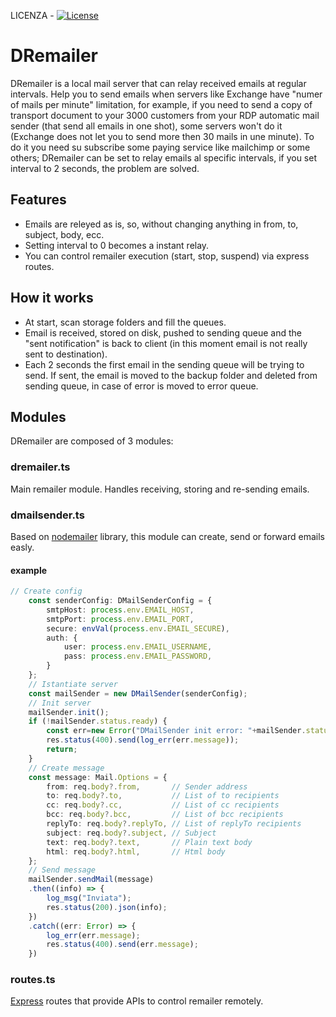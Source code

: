 LICENZA - [![License](https://img.shields.io/github/license/italia/bootstrap-italia.svg)](https://github.com/italia/bootstrap-italia/blob/master/LICENSE)

# DRemailer
DRemailer is a local mail server that can relay received emails at regular intervals.
Help you to send emails when servers like Exchange have "numer of mails per minute" limitation, for example, if you need to send a copy of transport document to your 3000 customers from your RDP automatic mail sender (that send all emails in one shot), some servers won't do it (Exchange does not let you to send more then 30 mails in une minute). To do it you need su subscribe some paying service like mailchimp or some others; DRemailer can be set to relay emails al specific intervals, if you set interval to 2 seconds, the problem are solved.

## Features
- Emails are releyed as is, so, without changing anything in from, to, subject, body, ecc.
- Setting interval to 0 becomes a instant relay.
- You can control remailer execution (start, stop, suspend) via express routes.

## How it works
- At start, scan storage folders and fill the queues.
- Email is received, stored on disk, pushed to sending queue and the "sent notification" is back to client (in this moment email is not really sent to destination).
- Each 2 seconds the first email in the sending queue will be trying to send. If sent, the email is moved to the backup folder and deleted from sending queue, in case of error is moved to error queue.

## Modules
DRemailer are composed of 3 modules:

### dremailer.ts
Main remailer module. Handles receiving, storing and re-sending emails.

### dmailsender.ts
Based on [nodemailer](https://nodemailer.com/) library, this module can create, send or forward emails easly.

#### example
``` ts
// Create config
    const senderConfig: DMailSenderConfig = {
        smtpHost: process.env.EMAIL_HOST,
        smtpPort: process.env.EMAIL_PORT,
        secure: envVal(process.env.EMAIL_SECURE),
        auth: {
            user: process.env.EMAIL_USERNAME,
            pass: process.env.EMAIL_PASSWORD,
        }
    };
    // Istantiate server
    const mailSender = new DMailSender(senderConfig);
    // Init server
    mailSender.init();
    if (!mailSender.status.ready) {
        const err=new Error("DMailSender init error: "+mailSender.status.message);
        res.status(400).send(log_err(err.message));
        return;
    }
    // Create message
    const message: Mail.Options = {
        from: req.body?.from,       // Sender address
        to: req.body?.to,           // List of to recipients
        cc: req.body?.cc,           // List of cc recipients
        bcc: req.body?.bcc,         // List of bcc recipients
        replyTo: req.body?.replyTo, // List of replyTo recipients
        subject: req.body?.subject, // Subject
        text: req.body?.text,       // Plain text body
        html: req.body?.html,       // Html body
    };
    // Send message
    mailSender.sendMail(message)
    .then((info) => {
        log_msg("Inviata");
        res.status(200).json(info);
    })
    .catch((err: Error) => {
        log_err(err.message);
        res.status(400).send(err.message);
    })
```

### routes.ts
[Express](https://www.npmjs.com/package/express) routes that provide APIs to control remailer remotely.